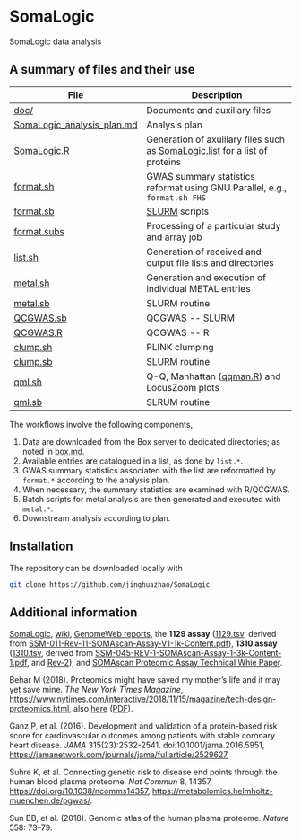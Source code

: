 # SomaLogic
SomaLogic data analysis

## A summary of files and their use

File  | Description
-------------|----------------------------------------------------------------------------------------
[doc/](doc) | Documents and auxiliary files
[SomaLogic_analysis_plan.md](SomaLogic_analysis_plan.md) | Analysis plan
[SomaLogic.R](SomaLogic.R) | Generation of axuiliary files such as [SomaLogic.list](doc/SomaLogic.list) for a list of proteins
[format.sh](format.sh) | GWAS summary statistics reformat using GNU Parallel, e.g., `format.sh FHS`
[format.sb](format.sb) | [SLURM](https://slurm.schedmd.com/) scripts
[format.subs](format.subs) | Processing of a particular study and array job
[list.sh](list.sh) | Generation of received and output file lists and directories
[metal.sh](metal.sh) | Generation and execution of individual METAL entries
[metal.sb](metal.sb) | SLURM routine
[QCGWAS.sb](QCGWAS.sb) | QCGWAS -- SLURM
[QCGWAS.R](QCGWAS.R) | QCGWAS -- R
[clump.sh](clump.sh) | PLINK clumping
[clump.sb](clump.sb) | SLURM routine
[qml.sh](qml.sh) | Q-Q, Manhattan ([qqman.R](qqman.R)) and LocusZoom plots
[qml.sb](qml.sb) | SLRUM routine

The workflows involve the following components,

1. Data are downloaded from the Box server to dedicated directories; as noted in [box.md](doc/box.md).
2. Available entries are catalogued in a list, as done by `list.*`.
3. GWAS summary statistics associated with the list are reformatted by `format.*` according to the analysis plan.
4. When necessary, the summary statistics are examined with R/QCGWAS.
5. Batch scripts for metal analysis are then generated and executed with `metal.*`.
6. Downstream analysis according to plan.

## Installation

The repository can be downloaded locally with
```bash
git clone https://github.com/jinghuazhao/SomaLogic
```

## Additional information

[SomaLogic](https://somalogic.com/), [wiki](https://en.wikipedia.org/wiki/SomaLogic), [GenomeWeb reports](https://www.genomeweb.com/resources/new-product/somalogic-somascan-assay-13k), the **1129 assay** ([1129.tsv](doc/1129.tsv), derived from [SSM-011-Rev-11-SOMAscan-Assay-V1-1k-Content.pdf](http://www.somalogic.com/wp-content/uploads/2016/10/SSM-011-Rev-11-SOMAscan-Assay-V1-1k-Content.pdf)), **1310 assay** ([1310.tsv](doc/1310.tsv), derived from [SSM-045-REV-1-SOMAscan-Assay-1-3k-Content-1.pdf](http://somalogic.com/wp-content/uploads/2016/09/SSM-045-REV-1-SOMAscan-Assay-1-3k-Content-1.pdf), and [Rev-2](doc/SSM-045-Rev-2-SOMAscan-Assay-1.3k-Content.xlsx)),
and [SOMAscan Proteomic Assay Technical Whie Paper](http://somalogic.com/wp-content/uploads/2017/06/SSM-002-Technical-White-Paper_010916_LSM1.pdf).

Behar M (2018). Proteomics might have saved my mother’s life and it may yet save mine. *The New York Times Magazine*,
https://www.nytimes.com/interactive/2018/11/15/magazine/tech-design-proteomics.html, 
also [here](http://www.michaelbehar.com/articles/the-new-york-times-november-18-2018/)
([PDF](http://www.michaelbehar.com/wp-content/uploads/2012/09/The-Everything-Test-The-New-York-Times-Magazine.pdf)).

Ganz P, et al. (2016). Development and validation of a protein-based risk score for cardiovascular outcomes among patients with stable coronary heart disease. *JAMA* 315(23):2532-2541. doi:10.1001/jama.2016.5951,
https://jamanetwork.com/journals/jama/fullarticle/2529627

Suhre K, et al. Connecting genetic risk to disease end points through the human blood plasma proteome. *Nat Commun* 8, 14357, https://doi.org/10.1038/ncomms14357, https://metabolomics.helmholtz-muenchen.de/pgwas/.

Sun BB, et al. (2018). Genomic atlas of the human plasma proteome. *Nature* 558: 73–79.
